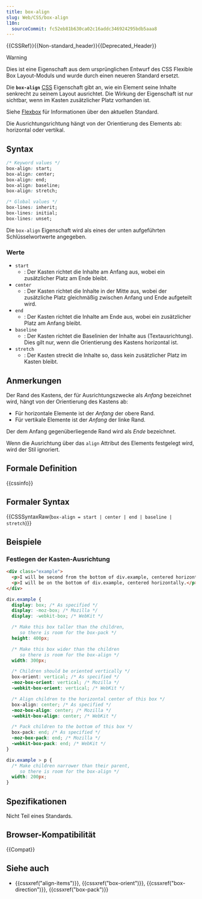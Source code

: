 ```yaml
---
title: box-align
slug: Web/CSS/box-align
l10n:
  sourceCommit: fc52eb81b630ca02c16addc346924295bdb5aaa8
---
```


{{CSSRef}}{{Non-standard_header}}{{Deprecated_Header}}

> [!WARNING]
> Dies ist eine Eigenschaft aus dem ursprünglichen Entwurf des CSS Flexible Box Layout-Moduls und wurde durch einen neueren Standard ersetzt.

Die **`box-align`** [CSS](/de/docs/Web/CSS) Eigenschaft gibt an, wie ein Element seine Inhalte senkrecht zu seinem Layout ausrichtet. Die Wirkung der Eigenschaft ist nur sichtbar, wenn im Kasten zusätzlicher Platz vorhanden ist.

Siehe [Flexbox](/de/docs/Web/CSS/CSS_flexible_box_layout/Basic_concepts_of_flexbox) für Informationen über den aktuellen Standard.

Die Ausrichtungsrichtung hängt von der Orientierung des Elements ab: horizontal oder vertikal.

## Syntax

```css
/* Keyword values */
box-align: start;
box-align: center;
box-align: end;
box-align: baseline;
box-align: stretch;

/* Global values */
box-lines: inherit;
box-lines: initial;
box-lines: unset;
```

Die `box-align` Eigenschaft wird als eines der unten aufgeführten Schlüsselwortwerte angegeben.

### Werte

- `start`
  - : Der Kasten richtet die Inhalte am Anfang aus, wobei ein zusätzlicher Platz am Ende bleibt.
- `center`
  - : Der Kasten richtet die Inhalte in der Mitte aus, wobei der zusätzliche Platz gleichmäßig zwischen Anfang und Ende aufgeteilt wird.
- `end`
  - : Der Kasten richtet die Inhalte am Ende aus, wobei ein zusätzlicher Platz am Anfang bleibt.
- `baseline`
  - : Der Kasten richtet die Baselinien der Inhalte aus (Textausrichtung). Dies gilt nur, wenn die Orientierung des Kastens horizontal ist.
- `stretch`
  - : Der Kasten streckt die Inhalte so, dass kein zusätzlicher Platz im Kasten bleibt.

## Anmerkungen

Der Rand des Kastens, der für Ausrichtungszwecke als _Anfang_ bezeichnet wird, hängt von der Orientierung des Kastens ab:

- Für horizontale Elemente ist der _Anfang_ der obere Rand.
- Für vertikale Elemente ist der _Anfang_ der linke Rand.

Der dem Anfang gegenüberliegende Rand wird als _Ende_ bezeichnet.

Wenn die Ausrichtung über das `align` Attribut des Elements festgelegt wird, wird der Stil ignoriert.

## Formale Definition

{{cssinfo}}

## Formaler Syntax

{{CSSSyntaxRaw(`box-align = start | center | end | baseline | stretch`)}}

## Beispiele

### Festlegen der Kasten-Ausrichtung

```html
<div class="example">
  <p>I will be second from the bottom of div.example, centered horizontally.</p>
  <p>I will be on the bottom of div.example, centered horizontally.</p>
</div>
```

```css
div.example {
  display: box; /* As specified */
  display: -moz-box; /* Mozilla */
  display: -webkit-box; /* WebKit */

  /* Make this box taller than the children,
     so there is room for the box-pack */
  height: 400px;

  /* Make this box wider than the children
     so there is room for the box-align */
  width: 300px;

  /* Children should be oriented vertically */
  box-orient: vertical; /* As specified */
  -moz-box-orient: vertical; /* Mozilla */
  -webkit-box-orient: vertical; /* WebKit */

  /* Align children to the horizontal center of this box */
  box-align: center; /* As specified */
  -moz-box-align: center; /* Mozilla */
  -webkit-box-align: center; /* WebKit */

  /* Pack children to the bottom of this box */
  box-pack: end; /* As specified */
  -moz-box-pack: end; /* Mozilla */
  -webkit-box-pack: end; /* WebKit */
}

div.example > p {
  /* Make children narrower than their parent,
     so there is room for the box-align */
  width: 200px;
}
```

## Spezifikationen

Nicht Teil eines Standards.

## Browser-Kompatibilität

{{Compat}}

## Siehe auch

- {{cssxref("align-items")}}, {{cssxref("box-orient")}}, {{cssxref("box-direction")}}, {{cssxref("box-pack")}}
